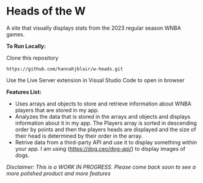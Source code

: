 # Heads of the W
A site that visually displays stats from the 2023 regular season WNBA games.

**To Run Locally:**

Clone this repository

`https://github.com/hannahjblair/w-heads.git`

Use the Live Server extension in Visual Studio Code to open in browser

**Features List:**
- Uses arrays and objects to store and retrieve information about WNBA players that are stored in my app.
- Analyzes the data that is stored in the arrays and objects and displays information about it in my app. The Players array is sorted in descending order by points and then the players heads are displayed and the size of their head is determined by their order in the array. 
- Retrive data from a third-party API and use it to display something within your app. I am using (https://dog.ceo/dog-api/) to display images of dogs.

*Disclaimer: This is a WORK IN PROGRESS. Please come back soon to see a more polished product and more features*